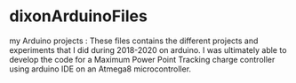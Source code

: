 # dixonArduinoFiles
my Arduino projects :
These files contains the different projects and experiments that I did during 2018-2020 on arduino. I was ultimately able to develop the code for a Maximum Power Point Tracking
charge controller using arduino IDE on an Atmega8 microcontroller.
